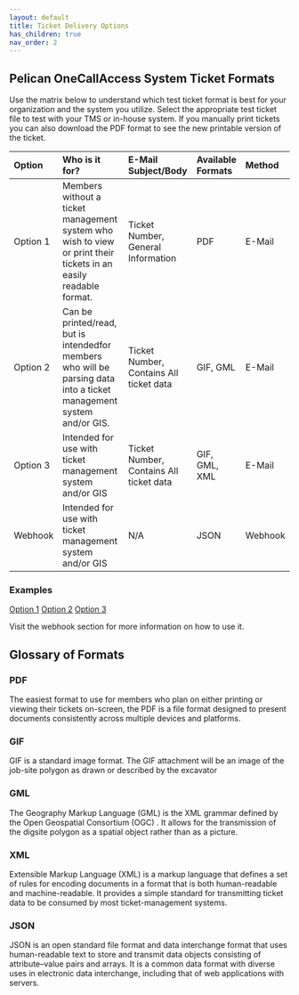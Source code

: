 ```yaml
---
layout: default
title: Ticket Delivery Options
has_children: true
nav_order: 2
---
```


## Pelican OneCallAccess System Ticket Formats
Use the matrix below to understand which test ticket format is best for your organization and the system you utilize. Select the appropriate test ticket file to test with your TMS or in-house system. If you manually print tickets you can also download the PDF format to see the new printable version of the ticket.


| Option       | Who is it for?    | E-Mail Subject/Body | Available Formats | Method |
|:-------------|:------------------|:-------------|:-------------|:-------------|
| Option 1     | Members without a ticket management system who wish to view or print their tickets in an easily readable format. |  Ticket Number,  General Information  |PDF | E-Mail |
| Option 2     | Can be printed/read, but is intendedfor members who will be parsing data into a ticket management system and/or GIS.	   |  Ticket Number,  Contains All ticket data  |GIF, GML| E-Mail|
| Option 3     | Intended for use with ticket management system and/or GIS	|  Ticket Number,  Contains All ticket data  	|GIF, GML, XML| E-Mail|
| Webhook      | Intended for use with ticket management system and/or GIS  | N/A  | JSON | Webhook|

### Examples
<a href="https://usanorth811.org/images/Option-1.zip" class="btn mr-4">Option 1</a> <a href="https://usanorth811.org/images/Option-2.zip" class="btn mr-4">Option 2</a> <a href="https://usanorth811.org/images/Option-3.zip" class="btn mr-4">Option 3</a>

Visit the webhook section for more information on how to use it.


## Glossary of Formats
### PDF
The easiest format to use for members who plan on either printing or viewing their tickets on-screen, the PDF is a file format designed to present documents consistently across multiple devices and platforms.

### GIF
GIF is a standard image format. The GIF attachment will be an image of the job-site polygon as drawn or described by the excavator

### GML
The Geography Markup Language (GML) is the XML grammar defined by the Open Geospatial Consortium (OGC) . It allows for the transmission of the digsite polygon as a spatial object rather than as a picture.

### XML
Extensible Markup Language (XML) is a markup language that defines a set of rules for encoding documents in a format that is both human-readable and machine-readable. It provides a simple standard for transmitting ticket data to be consumed by most ticket-management systems.

### JSON
JSON is an open standard file format and data interchange format that uses human-readable text to store and transmit data objects consisting of attribute–value pairs and arrays. It is a common data format with diverse uses in electronic data interchange, including that of web applications with servers.